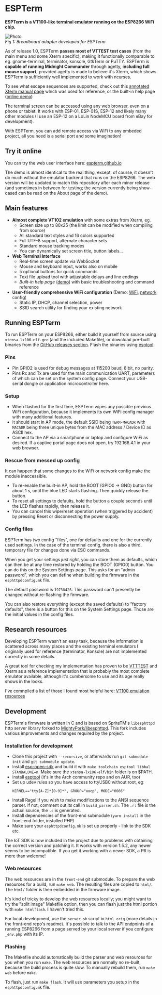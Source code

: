 # ESPTerm

**ESPTerm is a VT100-like terminal emulator running on the ESP8266 WiFi chip.**

![Photo][photo-hw]<br>
*Fig 1: Breadboard adapter developed for ESPTerm*

As of release 1.0, ESPTerm **passes most of VTTEST test cases** (from the main menu and some Xterm specific), making it 
functionally comparable to eg. gnome-terminal, terminator, konsole, GtkTerm or PuTTY. 
ESPTerm is **capable of running Midnight Commander** through agetty, **including full
mouse support**, provided agetty is made to believe it's Xterm, which shows ESPTerm is sufficiently well
implemented to work with ncurses.

To see what escape sequences are supported, check out this [annotated Xterm manual page][xterm-compare]
which was used for reference, or the built-in help page ([online demo][demo-help])

The terminal screen can be accessed using any web browser, even on a phone or tablet. 
It works with ESP-01, ESP-01S, ESP-12 and likely many other modules (I use an ESP-12
on a LoLin NodeMCU board from eBay for development).

With ESPTerm, you can add remote access via WiFi to any embeded project, all you need is 
a serial port and some imagination!

## Try it online

You can try the web user interface here: [espterm.github.io][demo-term]

The demo is almost identical to the real thing, except, of course, it doesn't do much without the
emulator backend that runs on the ESP8266. The web version will be updated to match this repository
after each minor release (and sometimes in between for testing; the version currently being show-cased
can be read on the About page of the demo).

## Main features

- **Almost complete VT102 emulation** with some extras from Xterm, eg.
  - Screen size up to 80x25 (the limit can be modified when compiling from source)
  - All standard text styles and 16 colors supported
  - Full UTF-8 support, alternate character sets
  - Standard mouse tracking modes
  - You can dynamically set screen title, button labels...
- **Web Terminal Interface**
  - Real-time screen update via WebSocket
  - Mouse and keyboard input, works also on mobile
  - 5 optional buttons for quick commands
  - Text file upload tool with adjustable delays and line endings
  - *Built-in help page* ([demo][demo-help]) with basic troubleshooting and command reference
- **User-friendly comprehensive WiFi configuration** (Demo: [WiFi][demo-wifi], [network][demo-network] config)
  - Static IP, DHCP, channel selection, power
  - SSID search utility for finding your existing network

## Running ESPTerm

To run ESPTerm on your ESP8266, either build it yourself from source using `xtensa-lx106-elf-gcc` 
(and the included Makefile), or download pre-built binaries from the [GitHub releases section][releases]. 
Flash the binaries using [esptool][esptool].

### Pins

- Pin GPIO2 is used for debug messages at 115200 baud, 8 bit, no parity.
- Pins Rx and Tx are used for the main communication UART, parameters of which can be set on the system config page.
  Connect your USB-serial dongle or application microcontroller here.

### Setup

- When flashed for the first time, ESPTerm wipes any possible previous WiFi configuration, because it implements its own WiFi 
  config manager with many additional features. 
- It should start in AP mode, the default SSID being `TERM-MACADR` with `MACADR` being three unique bytes from the MAC 
  address / Device ID as ASCII hex.
- Connect to the AP via a smartphone or laptop and configure WiFi as desired. If a captive portal page does not open, 
  try 192.168.4.1 in your web browser.

### Rescue from messed up config

It can happen that some changes to the WiFi or network config make the module inaccessible.
  
- To re-enable the built-in AP, hold the BOOT (GPIO0 -> GND) button for about 1 s, until the blue LED starts flashing. 
  Then quickly release the button.
- To reset all settings to defaults, hold the button a couple seconds until the LED flashes rapidly, then release it.
- You can cancel this wipe/reset operation (when triggered by accident) by pressing Reset or disconnecting the power supply.

### Config files

ESPTerm has two config "files", one for defaults and one for the currently used settings. In the case of the terminal 
config, there is also a third, temporary file for changes done via ESC commands.

When you get your settings *just right*, you can store them as defaults, which can then be at any time restored 
by holding the BOOT (GPIO0) button. You can do this on the System Settings page. This asks for an "admin password", 
which you can define when building the firmware in the `esphttpdconfig.mk` file. 

The default password is `19738426`. This password can't presently be changed without re-flashing the firmware.

You can also restore everything (except the saved defaults) to "factory defaults", there is a button for this 
on the System Settings page. Those are the initial values in the config files.

## Research resources

Developing ESPTerm wasn't an easy task, because the information is scattered across many places and the existing 
terminal emulators I originally used for reference (terminator, Konsole) are not implemented correctly in some details.

A great tool for checking my implementation has proven to be [VTTTEST][vttest] and Xterm as a reference
implementation that is probably the most complete emulator available, although it's cumbersome to use and its age
really shows in the looks.

I've comnpiled a list of those I found most helpful here: [VT100 emulation resources][resources]

## Development

ESPTerm's firmware is written in C and is based on SpriteTM's `libesphttpd` http server library forked to
[MightyPork/libesphttpd][httpdlib]. This fork includes various improvements
and changes required by the project.

### Installation for development

- Clone this project with `--recursive`, or afterwards run `git submodule init` and `git submodule update`.
- Install [esp-open-sdk][opensdk] and build it with 
  `make toolchain esptool libhal STANDALONE=n`.
  Make sure the `xtensa-lx106-elf/bin` folder is on $PATH.
- Install [esptool][esptool] (it's in the Arch community repo and on AUR, too)
- Set up udev rules so you have access to ttyUSB0 without root, eg:
  ```
  KERNEL=="tty[A-Z]*[0-9]*", GROUP="uucp", MODE="0666"
  ```
- Install Ragel if you wish to make modifications to the ANSI sequence parser. 
  If not, comment out its call in `build_parser.sh`. The `.rl` file is the actual source, the `.c` is generated.
- Install dependencies of the front-end submodule (`yarn install` in the front-end folder, installed PHP)
- Make sure your `esphttpdconfig.mk` is set up properly - link to the SDK etc.

The IoT SDK is now included in the project due to problems with obtaining the correct version and patching it.
It works with version 1.5.2, any newer seems to be incompatible. If you get it working with a newer SDK, a PR is more
than welcome!

### Web resources

The web resources are in the `front-end` git submodule. To prepare the web resources for a build,
run `make web`. The resulting files are copied to `html/`. The `html/` folder is then embedded in the firmware image.

It's kind of tricky to develop the web resources locally; you might want to try the "split image" 
Makefile option, then you can flash just the html portion with `make htmlflash`. I haven't tried this.

For local development, use the `server.sh` script in `html_orig` (more details in the front-end repo's readme).
It's possible to talk to the API endpoints of a running ESP8266 from a page served by your local server
if you configure `_env.php` with its IP.

### Flashing

The Makefile should automatically build the parser and web resources for you when you run `make`.
The web resources are normally no re-built, because the build process is quite slow. To manually rebuild them,
run `make web` before `make`.

To flash, just run `make flash`. It will use parameters you setup in the `esphttpdconfig.mk` file.

[releases]: https://github.com/MightyPork/esp-vt100-firmware/releases
[httpdlib]: https://github.com/MightyPork/libesphttpd
[esptool]: https://github.com/espressif/esptool
[opensdk]: https://github.com/pfalcon/esp-open-sdk/

[demo-help]: https://espterm.github.io/help.html
[demo-wifi]: https://espterm.github.io/cfg_wifi.html
[demo-network]: https://espterm.github.io/cfg_network.html
[demo-term]: https://espterm.github.io/term.html

[xterm-compare]: https://espterm.github.io/docs/espterm-xterm.html
[photo-hw]: https://espterm.github.io/docs/espterm-hw-small.jpg
[resources]: https://espterm.github.io/docs/index.html
[vttest]: http://invisible-island.net/vttest/
